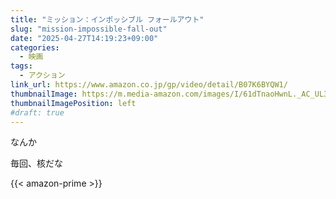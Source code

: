 ```yaml
---
title: "ミッション：インポッシブル フォールアウト"
slug: "mission-impossible-fall-out"
date: "2025-04-27T14:19:23+09:00"
categories:
  - 映画
tags:
  - アクション
link_url: https://www.amazon.co.jp/gp/video/detail/B07K6BYQW1/
thumbnailImage: https://m.media-amazon.com/images/I/61dTnaoHwnL._AC_UL320_.jpg
thumbnailImagePosition: left
#draft: true
---
```

なんか
<!--more-->
毎回、核だな

{{< amazon-prime >}}
